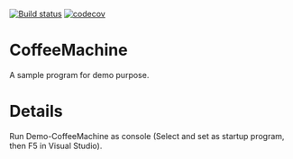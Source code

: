 
[![Build status](https://ci.appveyor.com/api/projects/status/ciok0j05p14mgx3w?svg=true)](https://ci.appveyor.com/project/dlebansais/coffeemachine) 
[![codecov](https://codecov.io/gh/dlebansais/CoffeeMachine/branch/master/graph/badge.svg?token=ZKVoed9Z0F)](https://codecov.io/gh/dlebansais/CoffeeMachine)

# CoffeeMachine
A sample program for demo purpose.

# Details
Run Demo-CoffeeMachine as console (Select and set as startup program, then F5 in Visual Studio).
 